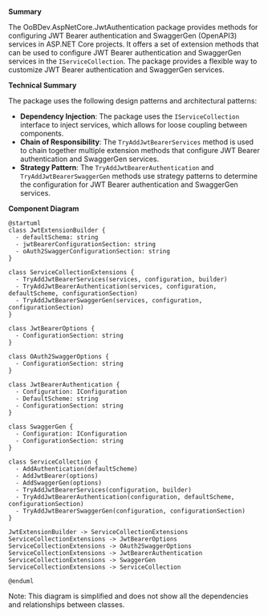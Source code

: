 **Summary**

The OoBDev.AspNetCore.JwtAuthentication package provides methods for configuring JWT Bearer authentication and SwaggerGen (OpenAPI3) services in ASP.NET Core projects. It offers a set of extension methods that can be used to configure JWT Bearer authentication and SwaggerGen services in the `IServiceCollection`. The package provides a flexible way to customize JWT Bearer authentication and SwaggerGen services.

**Technical Summary**

The package uses the following design patterns and architectural patterns:

* **Dependency Injection**: The package uses the `IServiceCollection` interface to inject services, which allows for loose coupling between components.
* **Chain of Responsibility**: The `TryAddJwtBearerServices` method is used to chain together multiple extension methods that configure JWT Bearer authentication and SwaggerGen services.
* **Strategy Pattern**: The `TryAddJwtBearerAuthentication` and `TryAddJwtBearerSwaggerGen` methods use strategy patterns to determine the configuration for JWT Bearer authentication and SwaggerGen services.

**Component Diagram**

```plantuml
@startuml
class JwtExtensionBuilder {
  - defaultSchema: string
  - jwtBearerConfigurationSection: string
  - oAuth2SwaggerConfigurationSection: string
}

class ServiceCollectionExtensions {
  - TryAddJwtBearerServices(services, configuration, builder)
  - TryAddJwtBearerAuthentication(services, configuration, defaultScheme, configurationSection)
  - TryAddJwtBearerSwaggerGen(services, configuration, configurationSection)
}

class JwtBearerOptions {
  - ConfigurationSection: string
}

class OAuth2SwaggerOptions {
  - ConfigurationSection: string
}

class JwtBearerAuthentication {
  - Configuration: IConfiguration
  - DefaultScheme: string
  - ConfigurationSection: string
}

class SwaggerGen {
  - Configuration: IConfiguration
  - ConfigurationSection: string
}

class ServiceCollection {
  - AddAuthentication(defaultScheme)
  - AddJwtBearer(options)
  - AddSwaggerGen(options)
  - TryAddJwtBearerServices(configuration, builder)
  - TryAddJwtBearerAuthentication(configuration, defaultScheme, configurationSection)
  - TryAddJwtBearerSwaggerGen(configuration, configurationSection)
}

JwtExtensionBuilder -> ServiceCollectionExtensions
ServiceCollectionExtensions -> JwtBearerOptions
ServiceCollectionExtensions -> OAuth2SwaggerOptions
ServiceCollectionExtensions -> JwtBearerAuthentication
ServiceCollectionExtensions -> SwaggerGen
ServiceCollectionExtensions -> ServiceCollection

@enduml
```

Note: This diagram is simplified and does not show all the dependencies and relationships between classes.